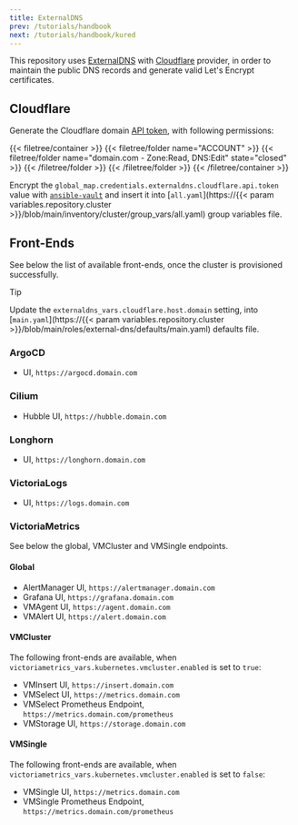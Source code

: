 ```yaml
---
title: ExternalDNS
prev: /tutorials/handbook
next: /tutorials/handbook/kured
---
```


This repository uses [ExternalDNS](https://github.com/kubernetes-sigs/external-dns) with [Cloudflare](https://www.cloudflare.com) provider, in order to maintain the public DNS records and generate valid Let's Encrypt certificates.

<!--more-->

## Cloudflare

Generate the Cloudflare domain [API token](https://developers.cloudflare.com/fundamentals/api/get-started/create-token/), with following permissions:

{{< filetree/container >}}
  {{< filetree/folder name="ACCOUNT" >}}
    {{< filetree/folder name="domain.com - Zone:Read, DNS:Edit" state="closed" >}}
    {{< /filetree/folder >}}
  {{< /filetree/folder >}}
{{< /filetree/container >}}

Encrypt the `global_map.credentials.externaldns.cloudflare.api.token` value with [`ansible-vault`](/k3s-cluster/tutorials/handbook/ansible/#vault) and insert it into 
[`all.yaml`](https://{{< param variables.repository.cluster >}}/blob/main/inventory/cluster/group_vars/all.yaml) group variables file.

## Front-Ends

See below the list of available front-ends, once the cluster is provisioned successfully.

> [!TIP]
> Update the `externaldns_vars.cloudflare.host.domain` setting, into [`main.yaml`](https://{{< param variables.repository.cluster >}}/blob/main/roles/external-dns/defaults/main.yaml) defaults file.

### ArgoCD

- UI, `https://argocd.domain.com`

### Cilium

- Hubble UI, `https://hubble.domain.com`

### Longhorn

- UI, `https://longhorn.domain.com`

### VictoriaLogs

- UI, `https://logs.domain.com`

### VictoriaMetrics

See below the global, VMCluster and VMSingle endpoints.

#### Global

- AlertManager UI, `https://alertmanager.domain.com`
- Grafana UI, `https://grafana.domain.com`
- VMAgent UI, `https://agent.domain.com`
- VMAlert UI, `https://alert.domain.com`

#### VMCluster

The following front-ends are available, when `victoriametrics_vars.kubernetes.vmcluster.enabled` is set to `true`:

- VMInsert UI, `https://insert.domain.com`
- VMSelect UI, `https://metrics.domain.com`
- VMSelect Prometheus Endpoint, `https://metrics.domain.com/prometheus`
- VMStorage UI, `https://storage.domain.com`

#### VMSingle

The following front-ends are available, when `victoriametrics_vars.kubernetes.vmcluster.enabled` is set to `false`:

- VMSingle UI, `https://metrics.domain.com`
- VMSingle Prometheus Endpoint, `https://metrics.domain.com/prometheus`
